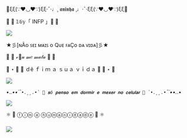 🌸ξξ(∵❤◡❤∵)ξξ·¯·♩¸ 𝖆𝖓𝖎𝖓𝖍𝖆 ¸♩·¯·ξξ(∵❤◡❤∵)ξξ🌸

🍡 🎀 𝟙𝟞𝕪「 INFP 」🎀 🍡



![](https://giffiles.alphacoders.com/254/2545.gif)

★彡[ɴÃᴏ ꜱᴇɪ ᴍᴀɪꜱ ᴏ Qᴜᴇ ꜰᴀÇᴏ ᴅᴀ ᴠɪᴅᴀ]彡★

🐎  🎀  𝓋🌺𝓊 𝓂𝑒 𝓂𝒶𝓉𝒶  🎀  🐎

🍩 ⋆ 🍡 🎀 ｄê  ｆｉｍ  ａ  ｓｕａ  ｖｉｄａ 🎀 🍡 ⋆ 🍩

![](https://giffiles.alphacoders.com/171/171488.gif)

•._.••´¯``•.¸¸.•` 🎀 𝐬ó 𝐩𝐞𝐧𝐬𝐨 𝐞𝐦 𝐝𝐨𝐫𝐦𝐢𝐫 𝐞 𝐦𝐞𝐱𝐞𝐫 𝐧𝐨 𝐜𝐞𝐥𝐮𝐥𝐚𝐫 🎀 `•.¸¸.•``¯´••._.•

![](https://github.com/ueite/ueite/assets/169856320/51d0b8d0-75b0-4b49-b030-7d1dc8aa9091)

⚛ 🎀 ⓕⓘⓜ ⓐ ⓗⓤⓜⓐⓝⓘⓓⓐⓓⓔ 🎀 ⚛
  
### ![](https://blogger.googleusercontent.com/img/b/R29vZ2xl/AVvXsEiAtsZgw14Kpac3I5-f7c08VRh57_Z4YieTV-Etsw77qIKhe4cqS9Mgstg7eChkOopXQLQRlEz2aewwFXLC_48k6_mxr5F_EG9jTpUsRP8mlnJqOLr6rH_EWBsX7mO-w-SUi7To2i6q8pZo/s1600/Gif+Gato+de+%25C3%25B3culos.gif)

<!--
**ueite/ueite** is a ✨ _special_ ✨ repository because its `README.md` (this file) appears on your GitHub profile.

Here are some ideas to get you started:

- 🔭 I’m currently working on ...
- 🌱 I’m currently learning ...
- 👯 I’m looking to collaborate on ...
- 🤔 I’m looking for help with ...
- 💬 Ask me about ...
- 📫 How to reach me: ...
- 😄 Pronouns: ...
- ⚡ Fun fact: ...
-->
